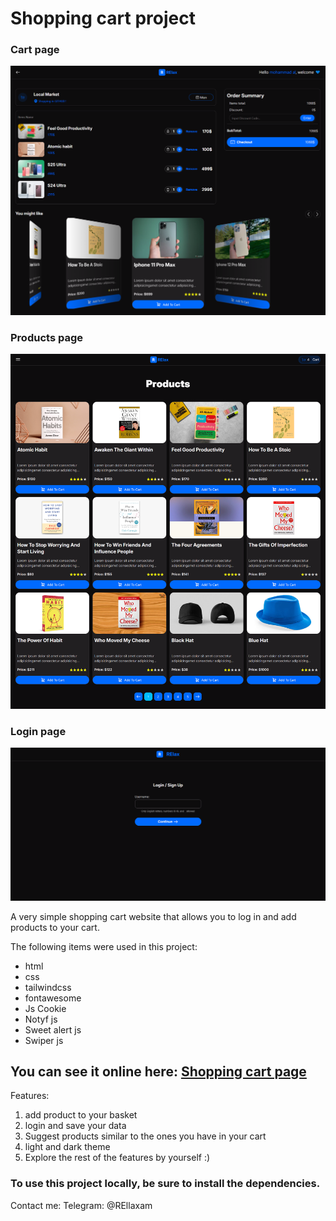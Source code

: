 
# Shopping cart project

### Cart page
![cart](./img/screen-shots/1.png)

### Products page
![prducts](./img/screen-shots/2.png)

### Login page
![login](./img/screen-shots/3.png)

A very simple shopping cart website that allows you to log in and add products to your cart.

The following items were used in this project:

- html
- css
- tailwindcss
- fontawesome
- Js Cookie
- Notyf js
- Sweet alert js
- Swiper js


## You can see it online here: [Shopping cart page](https://restesna.github.io/shopping-cart/)


Features:
1. add product to your basket
2. login and save your data
3. Suggest products similar to the ones you have in your cart
4. light and dark theme
5. Explore the rest of the features by yourself :)


### To use this project locally, be sure to install the dependencies.


Contact me: Telegram:  @REllaxam